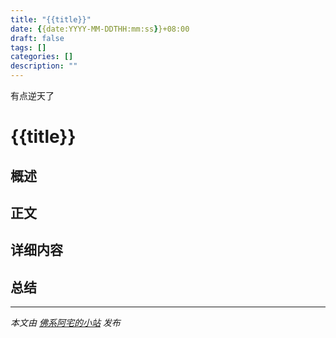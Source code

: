 ```yaml
---
title: "{{title}}"
date: {{date:YYYY-MM-DDTHH:mm:ss}}+08:00
draft: false
tags: []
categories: []
description: ""
---
```


有点逆天了
# {{title}}

## 概述



## 正文



<!--more-->

## 详细内容



## 总结



---
*本文由 [佛系阿宅的小站](https://fxazfung.github.io/) 发布*
